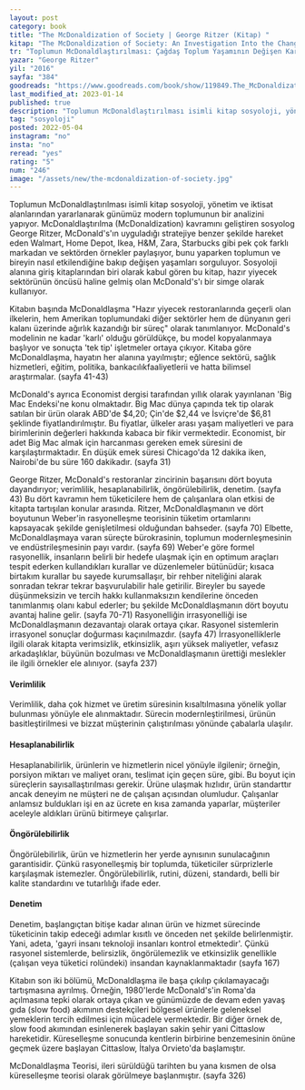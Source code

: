 ```yaml
---
layout: post
category: book
title: "The McDonaldization of Society | George Ritzer (Kitap) "
kitap: "The McDonaldization of Society: An Investigation Into the Changing Character of Contemporary Social Life"
tr: "Toplumun McDonaldlaştırılması: Çağdaş Toplum Yaşamının Değişen Karakteri Üzerine Bir İnceleme"
yazar: "George Ritzer"
yil: "2016"
sayfa: "384"
goodreads: "https://www.goodreads.com/book/show/119849.The_McDonaldization_of_Society"
last_modified_at: 2023-01-14
published: true
description: "Toplumun McDonaldlaştırılması isimli kitap sosyoloji, yönetim ve iktisat alanlarından yararlanarak günümüz modern toplumunun bir analizini yapıyor."
tag: "sosyoloji"
posted: 2022-05-04
instagram: "no"
insta: "no"
reread: "yes"
rating: "5"
num: "246"
image: "/assets/new/the-mcdonaldization-of-society.jpg"
---
```


Toplumun McDonaldlaştırılması isimli kitap sosyoloji, yönetim ve iktisat alanlarından yararlanarak günümüz modern toplumunun bir analizini yapıyor. McDonaldlaştırılma (McDonaldization) kavramını geliştiren sosyolog George Ritzer, McDonald's'ın uyguladığı stratejiye benzer şekilde hareket eden Walmart, Home Depot, Ikea, H&M, Zara, Starbucks gibi pek çok farklı markadan ve sektörden örnekler paylaşıyor, bunu yaparken toplumun ve bireyin nasıl etkilendiğine bakıp değişen yaşamları sorguluyor. Sosyoloji alanına giriş kitaplarından biri olarak kabul gören bu kitap, hazır yiyecek sektörünün öncüsü haline gelmiş olan McDonald's'ı bir simge olarak kullanıyor.

Kitabın başında McDonaldlaşma "Hazır yiyecek restoranlarında geçerli olan ilkelerin, hem Amerikan toplumundaki diğer sektörler hem de dünyanın geri kalanı üzerinde ağırlık kazandığı bir süreç" olarak tanımlanıyor. McDonald's modelinin ne kadar 'karlı' olduğu görüldükçe, bu model kopyalanmaya başlıyor ve sonuçta 'tek tip' işletmeler ortaya çıkıyor. Kitaba göre McDonaldlaşma, hayatın her alanına yayılmıştır; eğlence sektörü, sağlık hizmetleri, eğitim, politika, bankacılıkfaaliyetlerii ve hatta bilimsel araştırmalar. (sayfa 41-43)

McDonald's ayrıca Economist dergisi tarafından yıllık olarak yayınlanan 'Big Mac Endeksi'ne konu olmaktadır. Big Mac dünya çapında tek tip olarak satılan bir ürün olarak ABD'de $4,20; Çin'de $2,44 ve İsviçre'de $6,81 şeklinde fiyatlandırılmıştır. Bu fiyatlar, ülkeler arası yaşam maliyetleri ve para birimlerinin değerleri hakkında kabaca bir fikir vermektedir. Economist, bir adet Big Mac almak için harcanması gereken emek süresini de karşılaştırmaktadır. En düşük emek süresi Chicago'da 12 dakika iken, Nairobi'de bu süre 160 dakikadır. (sayfa 31)

George Ritzer, McDonald's restoranlar zincirinin başarısını dört boyuta dayandırıyor; verimlilik, hesaplanabilirlik, öngörülebilirlik, denetim. (sayfa 43) Bu dört kavramın hem tüketicilere hem de çalışanlara olan etkisi de kitapta tartışılan konular arasında. Ritzer, McDonaldlaşmanın ve dört boyutunun Weber'in rasyonelleşme teorisinin tüketim ortamlarını kapsayacak şekilde genişletilmesi olduğundan bahseder. (sayfa 70) Elbette, McDonaldlaşmaya varan süreçte bürokrasinin, toplumun modernleşmesinin ve endüstrileşmesinin payı vardır. (sayfa 69) Weber'e göre formel rasyonellik, insanların belirli bir hedefe ulaşmak için en optimum araçları tespit ederken kullandıkları kurallar ve düzenlemeler bütünüdür; kısaca birtakım kurallar bu sayede kurumsallaşır, bir rehber niteliğini alarak sonradan tekrar tekrar başvurulabilir hale getirilir. Bireyler bu sayede düşünmeksizin ve tercih hakkı kullanmaksızın kendilerine önceden tanımlanmış olanı kabul ederler; bu şekilde McDonaldlaşmanın dört boyutu avantaj haline gelir. (sayfa 70-71) Rasyonelliğin irrasyonelliği ise McDonaldlaşmanın dezavantajı olarak ortaya çıkar. Rasyonel sistemlerin irrasyonel sonuçlar doğurması kaçınılmazdır. (sayfa 47) İrrasyonelliklerle ilgili olarak kitapta verimsizlik, etkinsizlik, aşırı yüksek maliyetler, vefasız arkadaşlıklar, büyünün bozulması ve McDonaldlaşmanın ürettiği meslekler ile ilgili örnekler ele alınıyor. (sayfa 237)

#### Verimlilik
Verimlilik, daha çok hizmet ve üretim süresinin kısaltılmasına yönelik yollar bulunması yönüyle ele alınmaktadır. Sürecin modernleştirilmesi, ürünün basitleştirilmesi ve bizzat müşterinin çalıştırılması yönünde çabalarla ulaşılır.

#### Hesaplanabilirlik
Hesaplanabilirlik, ürünlerin ve hizmetlerin nicel yönüyle ilgilenir; örneğin, porsiyon miktarı ve maliyet oranı, teslimat için geçen süre, gibi. Bu boyut için süreçlerin sayısallaştırılması gerekir. Ürüne ulaşmak hızlıdır, ürün standarttır ancak deneyim ne müşteri ne de çalışan açısından olumludur. Çalışanlar anlamsız buldukları işi en az ücrete en kısa zamanda yaparlar, müşteriler aceleyle aldıkları ürünü bitirmeye çalışırlar.

#### Öngörülebilirlik
Öngörülebilirlik, ürün ve hizmetlerin her yerde aynısının sunulacağının garantisidir. Çünkü rasyonelleşmiş bir toplumda, tüketiciler sürprizlerle karşılaşmak istemezler. Öngörülebilirlik, rutini, düzeni, standardı, belli bir kalite standardını ve tutarlılığı ifade eder.

#### Denetim
Denetim, başlangıçtan bitişe kadar alınan ürün ve hizmet sürecinde tüketicinin takip edeceği adımlar kısıtlı ve önceden net şekilde belirlenmiştir. Yani, adeta, 'gayri insanı teknoloji insanları kontrol etmektedir'. Çünkü rasyonel sistemlerde, belirsizlik, öngörülemezlik ve etkinsizlik genellikle (çalışan veya tüketici rolündeki) insandan kaynaklanmaktadır (sayfa 167)

Kitabın son iki bölümü, McDonaldlaşma ile başa çıkılıp çıkılamayacağı tartışmasına ayrılmış. Örneğin, 1980'lerde McDonald's'in Roma'da açılmasına tepki olarak ortaya çıkan ve günümüzde de devam eden yavaş gıda (slow food) akımının destekçileri bölgesel ürünlerle geleneksel yemeklerin tercih edilmesi için mücadele vermektedir. Bir diğer örnek de, slow food akımından esinlenerek başlayan sakin şehir yani Cittaslow hareketidir. Küreselleşme sonucunda kentlerin birbirine benzemesinin önüne geçmek üzere başlayan Cittaslow, İtalya Orvieto'da başlamıştır.

McDonaldlaşma Teorisi, ileri sürüldüğü tarihten bu yana kısmen de olsa küreselleşme teorisi olarak görülmeye başlanmıştır. (sayfa 326)

